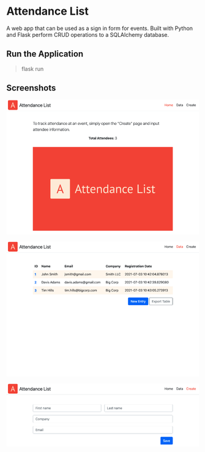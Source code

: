 # Attendance List

A web app that can be used as a sign in form for events. Built with Python and Flask perform CRUD operations to a SQLAlchemy database.

## Run the Application

> flask run

## Screenshots
![Attendance List Screenshot 1](https://github.com/JMerch94/attendance-list/blob/master/static/screenshots/1.png?raw=true)

![Attendance List Screenshot 2](https://github.com/JMerch94/attendance-list/blob/master/static/screenshots/2.png?raw=true)

![Attendance List Screenshot 3](https://github.com/JMerch94/attendance-list/blob/master/static/screenshots/3.png?raw=true)